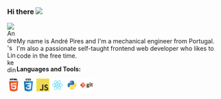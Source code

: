 ### Hi there <img src="https://media.giphy.com/media/hvRJCLFzcasrR4ia7z/giphy.gif" width="2px">

<a href="https://www.linkedin.com/in/andrepires4a23b812b/">
  <img align="left" alt="Andre's Linkedin" width="22px" src="https://raw.githubusercontent.com/peterthehan/peterthehan/master/assets/linkedin.svg" />
</a>

<br /><br />
My name is André Pires and I'm a mechanical engineer from Portugal.<br />
I'm also a passionate self-taught frontend web developer who likes to code in the free time.
<br />

**Languages and Tools:**  

<code><img height="30" src="https://raw.githubusercontent.com/github/explore/80688e429a7d4ef2fca1e82350fe8e3517d3494d/topics/html/html.png"></code>
<code><img height="30" src="https://raw.githubusercontent.com/github/explore/80688e429a7d4ef2fca1e82350fe8e3517d3494d/topics/css/css.png"></code>
<code><img height="30" src="https://raw.githubusercontent.com/github/explore/80688e429a7d4ef2fca1e82350fe8e3517d3494d/topics/javascript/javascript.png"></code>
<code><img height="30" src="https://raw.githubusercontent.com/github/explore/80688e429a7d4ef2fca1e82350fe8e3517d3494d/topics/react/react.png"></code>
<code><img height="30" src="https://raw.githubusercontent.com/github/explore/80688e429a7d4ef2fca1e82350fe8e3517d3494d/topics/python/python.png"></code>
<code><img height="30" src="https://raw.githubusercontent.com/github/explore/80688e429a7d4ef2fca1e82350fe8e3517d3494d/topics/git/git.png"></code>
